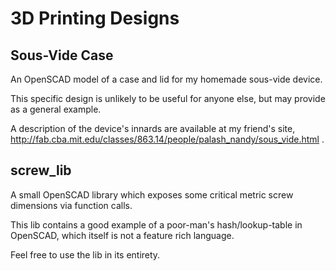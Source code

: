 # 3D Printing Designs

## Sous-Vide Case
An OpenSCAD model of a case and lid for my homemade sous-vide device. 

This specific design is unlikely to be useful for anyone else, but may provide as a general example.

A description of the device's innards are available at my friend's site, http://fab.cba.mit.edu/classes/863.14/people/palash_nandy/sous_vide.html .


## screw_lib
A small OpenSCAD library which exposes some critical metric screw dimensions via function calls.

This lib contains a good example of a poor-man's hash/lookup-table in OpenSCAD, which itself is not a feature rich language. 

Feel free to use the lib in its entirety.
